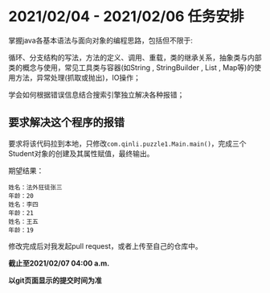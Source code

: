# 2021/02/04 - 2021/02/06 任务安排

掌握java各基本语法与面向对象的编程思路，包括但不限于:

​		循环、分支结构的写法，方法的定义、调用、重载，类的继承关系，抽象类与内部类的概念与使用，常见工具类与容器(如String , StringBuilder , List , Map等)的使用方法，异常处理(抓取或抛出)，IO操作；

学会如何根据错误信息结合搜索引擎独立解决各种报错；

## 要求解决这个程序的报错

要求将该代码拉到本地，只修改`com.qinli.puzzle1.Main.main()`，完成三个Student对象的创建及其属性赋值，最终输出。

期望结果：
```
姓名：法外狂徒张三
年龄：20
姓名：李四
年龄：21
姓名：王五
年龄：19
```



修改完成后对我发起pull request，或者上传至自己的仓库中。

**截止至2021/02/07 04:00 a.m.**

**以git页面显示的提交时间为准**